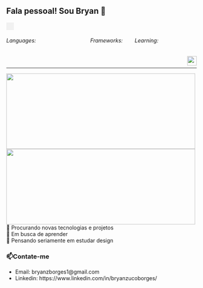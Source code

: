 ## Fala pessoal! Sou Bryan  👋

<div style="display: flex; flex-direction: row;">
  <div style="background-color: #f1f1f1; padding: 10px;">
  </div>
</div>

<div style="display: flex;">
  <h6>Languages:</h6>
  <img src="https://img.shields.io/badge/PHP-%20?style=flat-square&logo=php&logoColor=white&color=811100" height="16" />
  <img src="https://img.shields.io/badge/HTML-%20?style=flat-square&logo=html5&logoColor=white&color=700f0a" height="16" />
  <img src="https://img.shields.io/badge/C++-%20?style=flat-square&logo=c%2B%2B&logoColor=white&color=5f0d14" height="16" />
  <img src="https://img.shields.io/badge/CSS3-%20?style=flat-square&logo=css3&logoColor=white&color=4e0b1e" height="16" />
  <img src="https://img.shields.io/badge/JAVA-%20?style=flat-square&logo=java&logoColor=white&color=3e0928" height="16" />
  <img src="https://img.shields.io/badge/SASS-%20?style=flat-square&logo=sass&logoColor=white&color=2d0732" height="16" />
  <img src="https://img.shields.io/badge/TYPESCRIPT-%20?style=flat-square&logo=typescript&logoColor=white&color=1f053a" height="16" />
  <img src="https://img.shields.io/badge/PYTHON-%20?style=flat-square&logo=python&logoColor=white&color=130342" height="16"/>
  <img src="https://img.shields.io/badge/SQL-%20?style=flat-square&logo=mysql&logoColor=white&color=01004d" height="16"/>
  <h6>Frameworks:</h6>
<!--   <img src="https://img.shields.io/badge/LARAVEL-%20?style=flat-square&logo=laravel&logoColor=white&color=811100" height="16" /> -->
<!--   <img src="https://img.shields.io/badge/LUMEN-%20?style=flat-square&logo=lumen&logoColor=white&color=6b0e0d" height="16" /> -->
<!--   <img src="https://img.shields.io/badge/VUE.JS-%20?style=flat-square&logo=vue.js&logoColor=white&color=550b1a" height="16" /> -->
  <img src="https://img.shields.io/badge/BOOTSTRAP-%20?style=flat-square&logo=bootstrap&logoColor=white&color=3d0829" height="16" />
<!--   <img src="https://img.shields.io/badge/BULMA-%20?style=flat-square&logo=bulma&logoColor=white&color=230538" height="16" /> -->
  <img src="https://img.shields.io/badge/TAILWIND-%20?style=flat-square&logo=Tailwind%20CSS&logoColor=white&color=01004d" height="16" />
  
  <h6>Learning:</h6>
  <!--<img height="16" src="https://img.shields.io/badge/ELIXIR-%20?style=flat-square&logo=elixir&logoColor=white&color=811100" />-->
  <img height="16" src="https://img.shields.io/badge/RUST-%20?style=flat-square&logo=rust&logoColor=white&color=811200" />
<img height="16" src="https://img.shields.io/badge/RUBY-%20?style=flat-square&logo=ruby&logoColor=white&color=811200" />
</div>
&nbsp;
<a href="#">
  <img align="right" src="https://komarev.com/ghpvc/?username=bryantoken&style=flat-square" height="25" />
</a>



<!--<a target="_blank" href="https://13dev.pt">
  <img align="right" src="globe(1).svg" height="25" width="25"/>
</a>
<a target="_blank" href="https://linkedin.com/in/leo-oliveira13">
  <img align="right" src="linkedin.svg" height="25" width="25" />
</a>

<a target="_blank" href="https://gitlab.com/13dev">
  <img align="right" src="gitlab(1).svg" height="25" width="25" />
</a>
-->
---
<div style="display:flex; flex-direction:column">
  <div>
    <div>
  <img src="https://github-readme-stats.vercel.app/api?username=bryantoken&show_icons=true&include_all_commits=true&line_height=20&hide_border=true&theme=graywhite" width="500" height="200"/>
 
</div>
<div>
   <img src="https://github-readme-stats.vercel.app/api/top-langs/?username=bryantoken&hide_progress=true" width="500" height="200" />
</div>
  </div>
  <div>
🔭 Procurando novas tecnologias e projetos<br>
🌱 Em busca de aprender<br>
🤔 Pensando seriamente em estudar design<br>

### 📫Contate-me
<ul>
  <li>
    Email: bryanzborges1@gmail.com
  </li>
  <li>
Linkedin: https://www.linkedin.com/in/bryanzucoborges/
  </li>
</ul>
  </div>


</div>


